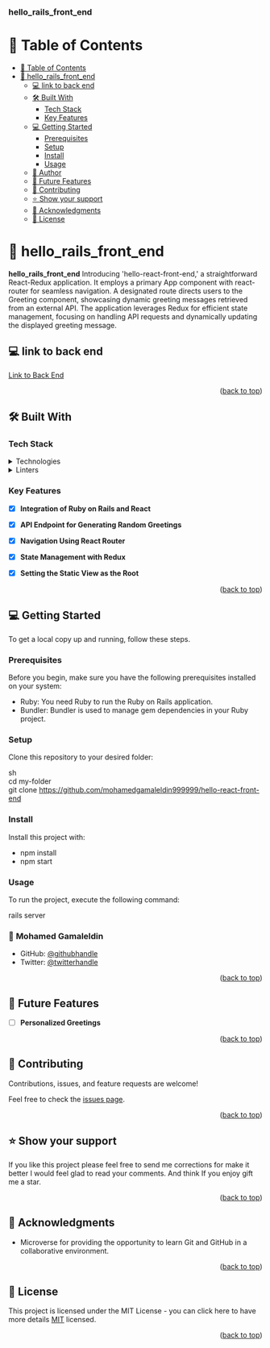 <a name="readme-top"></a>

  <h3><b>hello_rails_front_end</b></h3>

</div>

# 📗 Table of Contents

- [📗 Table of Contents](#-table-of-contents)
- [📖 hello\_rails\_front\_end ](#-hello_rails_front_end-)
  - [💻 link to back end ](#-link-to-back-end-)
  - [🛠 Built With ](#-built-with-)
    - [Tech Stack ](#tech-stack-)
    - [Key Features ](#key-features-)
  - [💻 Getting Started ](#-getting-started-)
    - [Prerequisites](#prerequisites)
    - [Setup](#setup)
    - [Install](#install)
    - [Usage](#usage)
  - [👥 Author ](#-author-)
  - [🔭 Future Features ](#-future-features-)
  - [🤝 Contributing ](#-contributing-)
  - [⭐️ Show your support ](#️-show-your-support-)
  - [🙏 Acknowledgments ](#-acknowledgments-)
  - [📝 License ](#-license-)

<!-- PROJECT DESCRIPTION -->

# 📖 hello_rails_front_end <a name="about-project"></a>

**hello_rails_front_end**  Introducing 'hello-react-front-end,' a straightforward React-Redux application. It employs a primary App component with react-router for seamless navigation. A designated route directs users to the Greeting component, showcasing dynamic greeting messages retrieved from an external API. The application leverages Redux for efficient state management, focusing on handling API requests and dynamically updating the displayed greeting message.

## 💻 link to back end <a name="built-with"></a>


[Link to Back End]()

<p align="right">(<a href="#readme-top">back to top</a>)</p>


## 🛠 Built With <a name="built-with"></a>

### Tech Stack <a name="tech-stack"></a>

<details>
  <summary>Technologies</summary>
  <ul>
    <li><a href="https://reactjs.org/">React</a></li>
    <li><a href="https://redux.js.org/">Redux</a></li>
  </ul>
</details>
<details>
<summary>Linters</summary>
  <ul>
    <li>Rubocop</li>
  </ul>
</details>


### Key Features <a name="key-features"></a>

- [x] **Integration of Ruby on Rails and React**
- [x] **API Endpoint for Generating Random Greetings**
- [x] **Navigation Using React Router**
- [x] **State Management with Redux**
- [x] **Setting the Static View as the Root**


<p align="right">(<a href="#readme-top">back to top</a>)</p>


## 💻 Getting Started <a name="getting-started"></a>

To get a local copy up and running, follow these steps.

### Prerequisites

Before you begin, make sure you have the following prerequisites installed on your system:

- Ruby: You need Ruby to run the Ruby on Rails application.
- Bundler: Bundler is used to manage gem dependencies in your Ruby project.

### Setup

Clone this repository to your desired folder:

sh <br>
cd my-folder <br>
git clone https://github.com/mohamedgamaleldin999999/hello-react-front-end

### Install

Install this project with:

- npm install
- npm start

### Usage

To run the project, execute the following command:

rails server

### 👤 **Mohamed Gamaleldin**

- GitHub: [@githubhandle](https://github.com/mohamedgamaleldin999999)
- Twitter: [@twitterhandle](https://twitter.com/Mohamme43086002)

<p align="right">(<a href="#readme-top">back to top</a>)</p>


## 🔭 Future Features <a name="future-features"></a>

- [ ] **Personalized Greetings**


<p align="right">(<a href="#readme-top">back to top</a>)</p>

## 🤝 Contributing <a name="contributing"></a>

Contributions, issues, and feature requests are welcome!

Feel free to check the [issues page](https://github.com/mohamedgamaleldin999999/hello-react-front-end/issues).

<p align="right">(<a href="#readme-top">back to top</a>)</p>

## ⭐️ Show your support <a name="support"></a>

If you like this project please feel free to send me corrections for make it better I would feel glad to read your comments.
And think If you enjoy gift me a star.  

<p align="right">(<a href="#readme-top">back to top</a>)</p>

## 🙏 Acknowledgments <a name="acknowledgements"></a>

 - Microverse for providing the opportunity to learn Git and GitHub in a collaborative environment.

<p align="right">(<a href="#readme-top">back to top</a>)</p>


## 📝 License <a name="license"></a>

This project is licensed under the MIT License - you can click here to have more details [MIT](./LICENSE) licensed.

<p align="right">(<a href="#readme-top">back to top</a>)</p>